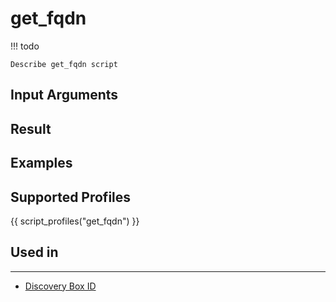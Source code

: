 

# get_fqdn

<!-- prettier-ignore -->
!!! todo

    Describe get_fqdn script

## Input Arguments

## Result

## Examples

## Supported Profiles

{{ script_profiles("get_fqdn") }}

## Used in
----
* [Discovery Box ID](../../../admin/reference/discovery/box/id.md)
